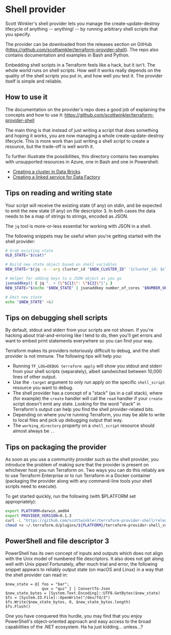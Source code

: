 # Shell provider

Scott Winkler's shell provider lets you manage the create-update-destroy lifecycle of anything -- anything! -- by running arbitrary shell scripts that you specify. 

The provider can be downloaded from the releases section on GitHub (https://github.com/scottwinkler/terraform-provider-shell). The repo also contains documentation and examples in Bash and Python.

Embedding shell scripts in a Terraform feels like a hack, but it isn't. The whole world runs on shell scripts. How well it works really depends on the quality of the shell scripts you put in, and how well you test it. The provider itself is simple and reliable. 

## How to use it

The documentation on the provider's repo does a good job of explaining the concepts and how to use it: https://github.com/scottwinkler/terraform-provider-shell

The main thing is that instead of just writing a script that does something and hoping it works, you are now managing a whole create-update-destroy lifecycle. This is more work than just writing a shell script to create a resource, but the trade-off is well worth it.

To further illustrate the possibilities, this directory contains two examples with unsupported resources in Azure, one in Bash and one in Powershell:
* [Creating a cluster in Data Bricks](databrickscluster/)
* [Creating a linked service for Data Factory](datafactorylinkedservice/)

## Tips on reading and writing state

Your script will receive the existing state (if any) on stdin, and be expected to emit the new state (if any) on file descriptor 3. In both cases the data needs to be a map of strings to strings, encoded as JSON.

The `jq` tool is more-or-less essential for working with JSON in a shell.

The following snippets may be useful when you're getting started with the shell provider:
```bash
# Grab existing state
OLD_STATE="$(cat)"

# Build new state object based on shell variables
NEW_STATE="$(jq -n --arg cluster_id "$NEW_CLUSTER_ID" '{cluster_id: $cluster_id}')"

# Helper for adding keys to a JSON object as you go
jsonaddkey() { jq ". + {\"${1}\": \"${2}\"}"; }
NEW_STATE="$(echo "$NEW_STATE" | jsonaddkey number_of_cores "$NUMBER_OF_CORES")"

# Emit new state
echo "$NEW_STATE" >&3
```

## Tips on debugging shell scripts 

By default, stdout and stderr from your scripts are not shown. If you're hacking about trial-and-erroring like I tend to do, then you'll get errors and want to embed print statements everywhere so you can find your way.

Terraform makes its providers notoriously difficult to debug, and the shell provider is not immune. The following tips will help you:
* Running `TF_LOG=DEBUG terraform apply` will show you stdout and stderr from your shell scripts (separately), albeit sandwiched between 10,000 lines of other output.
* Use the `-target` argument to only run apply on the specific `shell_script` resource you want to debug.
* The shell provider has a concept of a "stack" (as in a call stack), where (for example) the `create` handler will call the `read` handler if your `create` script doesn't emit any state. Looking for the word "stack" in Terraform's output can help you find the shell provider-related bits.
* Depending on where you're running Terraform, you may be able to write to local files and pick up debugging output that way.
* The `working_directory` property on a `shell_script` resource should almost always be `.`.

## Tips on packaging the provider

As soon as you use a community provider such as the shell provider, you introduce the problem of making sure that the provider is present on whichever host you run Terraform on. Two ways you can do this reliably are to use Terraform Enterprise or to run Terraform in a Docker container (packaging the provider along with any command-line tools your shell scripts need to execute).

To get started quickly, run the following (with $PLATFORM set appropriately):
```sh
export PLATFORM=darwin_amd64
export PROVIDER_VERSION=0.1.3
curl -L "https://github.com/scottwinkler/terraform-provider-shell/releases/download/v${PROVIDER_VERSION}/terraform-provider-shell_v${PROVIDER_VERSION}.${PLATFORM}" > ~/.terraform.d/plugins/${PLATFORM}/terraform-provider-shell_v${PROVIDER_VERSION}
chmod +x ~/.terraform.d/plugins/${PLATFORM}/terraform-provider-shell_v${PROVIDER_VERSION}
```

## PowerShell and file descriptor 3

PowerShell has its own concept of inputs and outputs which does not align with the Unix model of numbered file descriptors. It also does not get along well with Unix pipes! Fortunately, after much trial and error, the following snippet appears to reliably output state (on macOS and Linux) in a way that the shell provider can read in:

```
$new_state = @{ foo = "bar";
                qux = "quz" } | ConvertTo-Json
$new_state_bytes = [System.Text.Encoding]::UTF8.GetBytes($new_state)
$fs = [System.IO.File]::OpenWrite("/dev/fd/3")
$fs.Write($new_state_bytes, 0, $new_state_bytes.length)
$fs.Flush()
```

One you have conquered this hurdle, you may find that you enjoy PowerShell's object-oriented approach and easy access to the broad capabilities of the .NET ecosystem. Ha ha just kidding... unless...?
